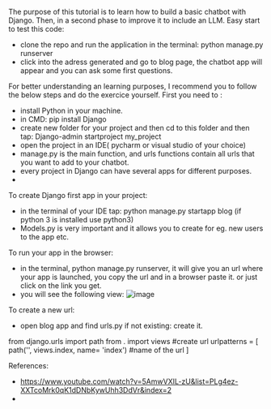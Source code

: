 The purpose of this tutorial is to learn how to build a basic chatbot with Django. Then, in a second phase to improve it to include an LLM.
Easy start to test this code:
- clone the repo and run the application in the terminal: python manage.py runserver
- click into the adress generated and go to blog page, the chatbot app will appear and you can ask some first questions.

For better understanding an learning purposes, I recommend you to follow the below steps and do the exercice yourself.
First you need to :
- install Python in your machine.
- in CMD: pip install Django
- create new folder for your project and then cd to this folder and then tap: Django-admin startproject my_project
- open the project in an IDE( pycharm or visual studio of your choice)
- manage.py is the main function, and urls functions contain all urls that you want to add to your chatbot.
- every project in Django can have several apps for different purposes.
- 
To create Django first app in your project:
- in the terminal of your IDE tap: python manage.py startapp blog  (if python 3 is installed use python3)
- Models.py is very important and it allows you to create for eg. new users to the app etc.

To run your app in the browser: 
- in the terminal, python manage.py runserver, it will give you an url where your app is launched, you copy the url and in a browser paste it. or just click on the link you get.
- you will see the following view:
  ![image](https://github.com/KDouibi/my_chatbot/assets/38917244/6ecbe4eb-059d-4e1d-bbee-d7a94626e2e1)
 
To create a new url: 
- open blog app and find urls.py if not existing: create it.

from django.urls import path
from . import views
#create url
urlpatterns = [
    path('', views.index, name= 'index') #name of the url
]


References:
- https://www.youtube.com/watch?v=5AmwVXIL-zU&list=PLg4ez-XXTcoMrk0qK1dDNbKywUhh3DdVr&index=2
- 
